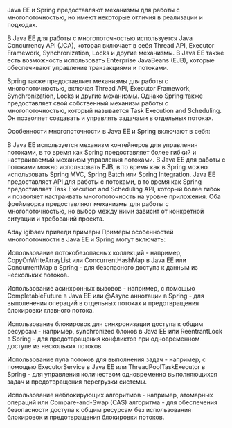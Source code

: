 Java EE и Spring предоставляют механизмы для работы с многопоточностью, но имеют некоторые отличия в реализации и подходах.

В Java EE для работы с многопоточностью используется Java Concurrency API (JCA), которая включает в себя Thread API, Executor Framework, Synchronization, Locks и другие механизмы. В Java EE также есть возможность использовать Enterprise JavaBeans (EJB), которые обеспечивают управление транзакциями и потоками.

Spring также предоставляет механизмы для работы с многопоточностью, включая Thread API, Executor Framework, Synchronization, Locks и другие механизмы. Однако Spring также предоставляет свой собственный механизм работы с многопоточностью, который называется Task Execution and Scheduling. Он позволяет создавать и управлять задачами в отдельных потоках.

Особенности многопоточности в Java EE и Spring включают в себя:

В Java EE используется механизм контейнеров для управления потоками, в то время как Spring предоставляет более гибкий и настраиваемый механизм управления потоками.
В Java EE для работы с потоками можно использовать EJB, в то время как в Spring можно использовать Spring MVC, Spring Batch или Spring Integration.
Java EE предоставляет API для работы с потоками, в то время как Spring предоставляет Task Execution and Scheduling API, который более гибок и позволяет настраивать многопоточность на уровне приложения.
Оба фреймворка предоставляют механизмы для работы с многопоточностью, но выбор между ними зависит от конкретной ситуации и требований проекта.




Aday igibaev
приведи примеры
Примеры особенностей многопоточности в Java EE и Spring могут включать:

Использование потокобезопасных коллекций - например, CopyOnWriteArrayList или ConcurrentHashMap в Java EE или ConcurrentMap в Spring - для безопасного доступа к данным из нескольких потоков.

Использование асинхронных вызовов - например, с помощью CompletableFuture в Java EE или @Async аннотации в Spring - для выполенения операций в отдельных потоках и предотвращения блокировки главного потока.

Использование блокировок для синхронизации доступа к общим ресурсам - например, synchronized блоков в Java EE или ReentrantLock в Spring - для предотвращения конфликтов при одновременном доступе из нескольких потоков.

Использование пула потоков для выполнения задач - например, с помощью ExecutorService в Java EE или ThreadPoolTaskExecutor в Spring - для управления количеством одновременно выполняющихся задач и предотвращения перегрузки системы.

Использование неблокирующих алгоритмов - например, атомарных операций или Compare-and-Swap (CAS) алгоритма - для обеспечения безопасности доступа к общим ресурсам без использования блокировок и предотвращения блокировки потоков.